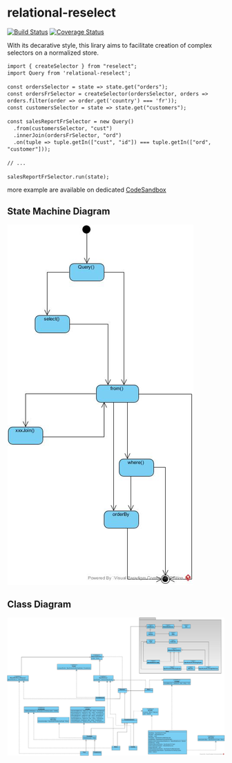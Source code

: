 # relational-reselect

[![Build Status](https://travis-ci.org/liitfr/relational-reselect.svg?branch=master)](https://travis-ci.org/liitfr/relational-reselect)
[![Coverage Status](https://coveralls.io/repos/github/liitfr/relational-reselect/badge.svg?branch=master)](https://coveralls.io/github/liitfr/relational-reselect?branch=master)

With its decarative style, this lirary aims to facilitate creation of complex selectors on a normalized store.

```
import { createSelector } from "reselect";
import Query from 'relational-reselect';

const ordersSelector = state => state.get("orders");
const ordersFrSelector = createSelector(ordersSelector, orders => orders.filter(order => order.get('country') === 'fr'));
const customersSelector = state => state.get("customers");

const salesReportFrSelector = new Query()
  .from(customersSelector, "cust")
  .innerJoin(ordersFrSelector, "ord")
  .on(tuple => tuple.getIn(["cust", "id"]) === tuple.getIn(["ord", "customer"]));

// ...

salesReportFrSelector.run(state);
```

more example are available on dedicated [CodeSandbox](https://codesandbox.io/s/427q264yv0)

## State Machine Diagram

![State Machine diagram](./docs/state.jpg?raw=true "State Machine diagram")

## Class Diagram

![Class diagram](./docs/class.jpg?raw=true "Class diagram")
